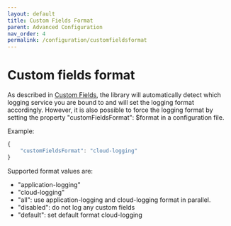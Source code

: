 ```yaml
---
layout: default
title: Custom Fields Format
parent: Advanced Configuration
nav_order: 4
permalink: /configuration/customfieldsformat
---
```


# Custom fields format
As described in [Custom Fields](/cf-nodejs-logging-support/general-usage/custom-fields), the library will automatically detect which logging service you are bound to and will set the logging format accordingly. However, it is also possible to force the logging format by setting the property "customFieldsFormat": $format in a configuration file.

Example:
```ts
{
    "customFieldsFormat": "cloud-logging"
}
```

Supported format values are:
* "application-logging"
* "cloud-logging"
* "all": use application-logging and cloud-logging format in parallel.
* "disabled": do not log any custom fields
* "default": set default format cloud-logging
